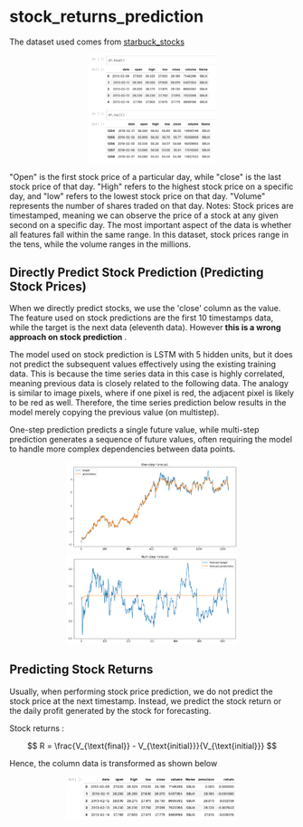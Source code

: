 # stock_returns_prediction

The dataset used comes from [starbuck_stocks](https://raw.githubusercontent.com/lazyprogrammer/machine_learning_examples/master/tf2.0/sbux.csv)

<div align="center">
    <a href="./">
        <img src="./figure/dataset_preview.png" width="45%"/>
    </a>
</div>

"Open" is the first stock price of a particular day, while "close" is the last stock price of that day. "High" refers to the highest stock price on a specific day, and "low" refers to the lowest stock price on that day. "Volume" represents the number of shares traded on that day. Notes: Stock prices are timestamped, meaning we can observe the price of a stock at any given second on a specific day. The most important aspect of the data is whether all features fall within the same range. In this dataset, stock prices range in the tens, while the volume ranges in the millions.

## Directly Predict Stock Prediction (Predicting Stock Prices)

When we directly predict stocks, we use the 'close' column as the value. The feature used on stock predictions are the first 10 timestamps data, while the target is the next data (eleventh data). However <b> this is a wrong approach on stock prediction </b>.

The model used on stock prediction is LSTM with 5 hidden units, but it does not predict the subsequent values effectively using the existing training data. This is because the time series data in this case is highly correlated, meaning previous data is closely related to the following data. The analogy is similar to image pixels, where if one pixel is red, the adjacent pixel is likely to be red as well. Therefore, the time series prediction below results in the model merely copying the previous value (on multistep).

One-step prediction predicts a single future value, while multi-step prediction generates a sequence of future values, often requiring the model to handle more complex dependencies between data points.

<div align="center">
    <a href="./">
        <img src="./figure/onestep_1.png" width="60%"/>
    </a>
</div>

<div align="center">
    <a href="./">
        <img src="./figure/multistep_1.png" width="60%"/>
    </a>
</div>

## Predicting Stock Returns

Usually, when performing stock price prediction, we do not predict the stock price at the next timestamp. Instead, we predict the stock return or the daily profit generated by the stock for forecasting.

Stock returns :

$$ R = \frac{V_{\text{final}} - V_{\text{initial}}}{V_{\text{initial}}} $$

Hence, the column data is transformed as shown below

<div align="center">
    <a href="./">
        <img src="./figure/dataset_return.png" width="60%"/>
    </a>
</div>






